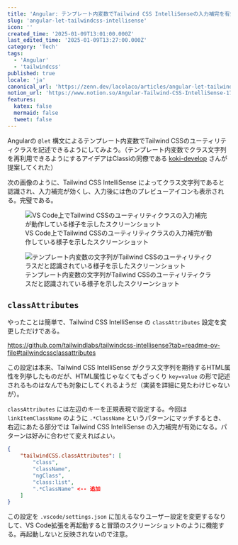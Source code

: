 ```yaml
---
title: 'Angular: テンプレート内変数でTailwind CSS IntelliSenseの入力補完を有効にする'
slug: 'angular-let-tailwindcss-intellisense'
icon: ''
created_time: '2025-01-09T13:01:00.000Z'
last_edited_time: '2025-01-09T13:27:00.000Z'
category: 'Tech'
tags:
  - 'Angular'
  - 'tailwindcss'
published: true
locale: 'ja'
canonical_url: 'https://zenn.dev/lacolaco/articles/angular-let-tailwindcss-intellisense'
notion_url: 'https://www.notion.so/Angular-Tailwind-CSS-IntelliSense-1763521b014a80ca916dd87cfc630eca'
features:
  katex: false
  mermaid: false
  tweet: false
---
```


Angularの `@let` 構文によるテンプレート内変数でTailwind CSSのユーティリティクラスを記述できるようにしてみよう。（テンプレート内変数でクラス文字列を再利用できるようにするアイデアはClassiの同僚である [koki-develop](https://zenn.dev/kou_pg_0131) さんが提案してくれた）

次の画像のように、Tailwind CSS IntelliSense によってクラス文字列であると認識され、入力補完が効くし、入力後には色のプレビューアイコンも表示される。完璧である。

<figure>
  <img src="/images/angular-let-tailwindcss-intellisense/CleanShot_2025-01-09_at_21.41.322x.png" alt="VS Code上でTailwind CSSのユーティリティクラスの入力補完が動作している様子を示したスクリーンショット">
  <figcaption>VS Code上でTailwind CSSのユーティリティクラスの入力補完が動作している様子を示したスクリーンショット</figcaption>
</figure>

<figure>
  <img src="/images/angular-let-tailwindcss-intellisense/CleanShot_2025-01-09_at_21.34.452x.png" alt="テンプレート内変数の文字列がTailwind CSSのユーティリティクラスだと認識されている様子を示したスクリーンショット">
  <figcaption>テンプレート内変数の文字列がTailwind CSSのユーティリティクラスだと認識されている様子を示したスクリーンショット</figcaption>
</figure>

## `classAttributes`

やったことは簡単で、Tailwind CSS IntelliSense の `classAttributes` 設定を変更しただけである。

https://github.com/tailwindlabs/tailwindcss-intellisense?tab=readme-ov-file#tailwindcssclassattributes

この設定は本来、Tailwind CSS IntelliSense がクラス文字列を期待するHTML属性を列挙したものだが、HTML属性じゃなくてもざっくり `key=value` の形で記述されるものはなんでも対象にしてくれるようだ（実装を詳細に見たわけじゃないが）。

`classAttributes` には左辺のキーを正規表現で設定する。今回は `linkItemClassName` のように `.*ClassName` というパターンにマッチするとき、右辺にあたる部分では Tailwind CSS IntelliSense の入力補完が有効になる。パターンは好みに合わせて変えればよい。

```json
{
    "tailwindCSS.classAttributes": [
        "class",
        "className",
        "ngClass",
        "class:list",
        ".*ClassName" <-- 追加
    ]
}
```

この設定を `.vscode/settings.json` に加えるなりユーザー設定を変更するなりして、VS Code拡張を再起動すると冒頭のスクリーンショットのように機能する。再起動しないと反映されないので注意。
